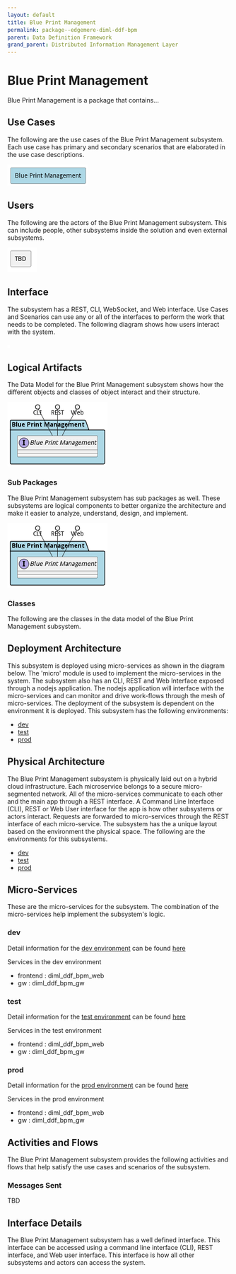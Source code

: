 ```yaml
---
layout: default
title: Blue Print Management
permalink: package--edgemere-diml-ddf-bpm
parent: Data Definition Framework
grand_parent: Distributed Information Management Layer
---
```


# Blue Print Management

Blue Print Management is a package that contains...



## Use Cases

The following are the use cases of the Blue Print Management subsystem. Each use case has primary and secondary scenarios
that are elaborated in the use case descriptions.



![UseCase Diagram](./usecases.png)

## Users

The following are the actors of the Blue Print Management subsystem. This can include people, other subsystems
inside the solution and even external subsystems.



![User Interaction](./userinteraction.png)

## Interface

The subsystem has a REST, CLI, WebSocket, and Web interface. Use Cases and Scenarios can use any or all
of the interfaces to perform the work that needs to be completed. The following  diagram shows how
users interact with the system.

![Scenario Mappings Diagram](./scenariomapping.png)



## Logical Artifacts

The Data Model for the  Blue Print Management subsystem shows how the different objects and classes of object interact
and their structure.

![Sub Package Diagram](./subpackage.png)

### Sub Packages

The Blue Print Management subsystem has sub packages as well. These subsystems are logical components to better
organize the architecture and make it easier to analyze, understand, design, and implement.



![Logical Diagram](./logical.png)

### Classes

The following are the classes in the data model of the Blue Print Management subsystem.




## Deployment Architecture

This subsystem is deployed using micro-services as shown in the diagram below. The 'micro' module is
used to implement the micro-services in the system. The subsystem also has an CLI, REST and Web Interface
exposed through a nodejs application. The nodejs application will interface with the micro-services and
can monitor and drive work-flows through the mesh of micro-services. The deployment of the subsystem is
dependent on the environment it is deployed. This subsystem has the following environments:
* [dev](environment--edgemere-diml-ddf-bpm-dev)
* [test](environment--edgemere-diml-ddf-bpm-test)
* [prod](environment--edgemere-diml-ddf-bpm-prod)



## Physical Architecture

The Blue Print Management subsystem is physically laid out on a hybrid cloud infrastructure. Each microservice belongs
to a secure micro-segmented network. All of the micro-services communicate to each other and the main app through a
REST interface. A Command Line Interface (CLI), REST or Web User interface for the app is how other subsystems or actors
interact. Requests are forwarded to micro-services through the REST interface of each micro-service. The subsystem has
the a unique layout based on the environment the physical space. The following are the environments for this
subsystems.
* [dev](environment--edgemere-diml-ddf-bpm-dev)
* [test](environment--edgemere-diml-ddf-bpm-test)
* [prod](environment--edgemere-diml-ddf-bpm-prod)


## Micro-Services

These are the micro-services for the subsystem. The combination of the micro-services help implement
the subsystem's logic.


### dev

Detail information for the [dev environment](environment--edgemere-diml-ddf-bpm-dev)
can be found [here](environment--edgemere-diml-ddf-bpm-dev)

Services in the dev environment

* frontend : diml_ddf_bpm_web
* gw : diml_ddf_bpm_gw


### test

Detail information for the [test environment](environment--edgemere-diml-ddf-bpm-test)
can be found [here](environment--edgemere-diml-ddf-bpm-test)

Services in the test environment

* frontend : diml_ddf_bpm_web
* gw : diml_ddf_bpm_gw


### prod

Detail information for the [prod environment](environment--edgemere-diml-ddf-bpm-prod)
can be found [here](environment--edgemere-diml-ddf-bpm-prod)

Services in the prod environment

* frontend : diml_ddf_bpm_web
* gw : diml_ddf_bpm_gw


## Activities and Flows
The Blue Print Management subsystem provides the following activities and flows that help satisfy the use
cases and scenarios of the subsystem.




### Messages Sent

TBD

## Interface Details
The Blue Print Management subsystem has a well defined interface. This interface can be accessed using a
command line interface (CLI), REST interface, and Web user interface. This interface is how all other
subsystems and actors can access the system.


